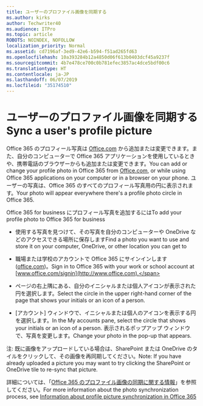```yaml
---
title: ユーザーのプロファイル画像を同期する
ms.author: kirks
author: Techwriter40
ms.audience: ITPro
ms.topic: article
ROBOTS: NOINDEX, NOFOLLOW
localization_priority: Normal
ms.assetid: cd7196af-3ed9-42e6-b594-f51ad265fd63
ms.openlocfilehash: 10a393284b12a4850d06f613b0403dcf45a9237f
ms.sourcegitcommit: 4b7e478ce700c0b781efec3857ac4dce5bdf00c6
ms.translationtype: HT
ms.contentlocale: ja-JP
ms.lasthandoff: 06/07/2019
ms.locfileid: "35174510"
---
```

# <a name="sync-a-users-profile-picture"></a><span data-ttu-id="3e5a1-102">ユーザーのプロファイル画像を同期する</span><span class="sxs-lookup"><span data-stu-id="3e5a1-102">Sync a user's profile picture</span></span>

<span data-ttu-id="3e5a1-103">Office 365 のプロフィール写真は [Office.com](http://www.office.com) から追加または変更できます。また、自分のコンピューターで Office 365 アプリケーションを使用しているときや、携帯電話のブラウザーからも追加または変更できます。</span><span class="sxs-lookup"><span data-stu-id="3e5a1-103">You can add or change your profile photo in Office 365 from [Office.com](http://www.office.com), or while using Office 365 applications on your computer or in a browser on your phone.</span></span> <span data-ttu-id="3e5a1-104">ユーザーの写真は、Office 365 のすべてのプロフィール写真用の円に表示されます。</span><span class="sxs-lookup"><span data-stu-id="3e5a1-104">Your photo will appear everywhere there's a profile photo circle in Office 365.</span></span>

<span data-ttu-id="3e5a1-105">Office 365 for business にプロフィール写真を追加するには</span><span class="sxs-lookup"><span data-stu-id="3e5a1-105">To add your profile photo to Office 365 for business</span></span>

- <span data-ttu-id="3e5a1-106">使用する写真を見つけて、その写真を自分のコンピューターや OneDrive などのアクセスできる場所に保存します</span><span class="sxs-lookup"><span data-stu-id="3e5a1-106">Find a photo you want to use and store it on your computer, OneDrive, or other location you can get to</span></span>

- <span data-ttu-id="3e5a1-107">職場または学校のアカウントで Office 365 にサインインします ([office.com](http://www.office.com))。</span><span class="sxs-lookup"><span data-stu-id="3e5a1-107">Sign in to Office 365 with your work or school account at [www.office.com/signin](http://www.office.com).</span></span>

- <span data-ttu-id="3e5a1-108">ページの右上隅にある、自分のイニシャルまたは個人アイコンが表示された円を選択します。</span><span class="sxs-lookup"><span data-stu-id="3e5a1-108">Select the circle in the upper right-hand corner of the page that shows your initials or an icon of a person.</span></span>

- <span data-ttu-id="3e5a1-109">[アカウント] ウィンドウで、イニシャルまたは個人のアイコンを表示する円を選択します。</span><span class="sxs-lookup"><span data-stu-id="3e5a1-109">In the My accounts pane, select the circle that shows your initials or an icon of a person.</span></span> <span data-ttu-id="3e5a1-110">表示されるポップアップ ウィンドウで、写真を変更します。</span><span class="sxs-lookup"><span data-stu-id="3e5a1-110">Change your photo in the pop-up that appears.</span></span>

<span data-ttu-id="3e5a1-111">注: 既に画像をアップロードしている場合は、SharePoint または OneDrive のタイルをクリックして、その画像を再同期してください。</span><span class="sxs-lookup"><span data-stu-id="3e5a1-111">Note: If you have already uploaded a picture you may want to try clicking the SharePoint or OneDrive tile to re-sync that picture.</span></span>

<span data-ttu-id="3e5a1-112">詳細については、「[Office 365 のプロファイル画像の同期に関する情報](https://support.office.com/article/information-about-profile-picture-synchronization-in-office-365-20594d76-d054-4af4-a660-401133e3d48a?ui=en-US&amp;rs=en-US&amp;ad=US)」を参照してください。</span><span class="sxs-lookup"><span data-stu-id="3e5a1-112">For more information about the photo synchronization process, see [Information about profile picture synchronization in Office 365](https://support.office.com/article/information-about-profile-picture-synchronization-in-office-365-20594d76-d054-4af4-a660-401133e3d48a?ui=en-US&amp;rs=en-US&amp;ad=US)</span></span>

